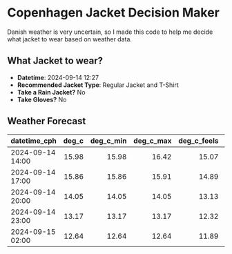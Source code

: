 
# Copenhagen Jacket Decision Maker

Danish weather is very uncertain, so I made this code to help me decide what jacket to wear based on weather data.

## What Jacket to wear?

- **Datetime**: 2024-09-14 12:27
- **Recommended Jacket Type**: Regular Jacket and T-Shirt
- **Take a Rain Jacket?** No
- **Take Gloves?** No

## Weather Forecast
| datetime_cph     |   deg_c |   deg_c_min |   deg_c_max |   deg_c_feels | weather   | wind   | rain   |
|:-----------------|--------:|------------:|------------:|--------------:|:----------|:-------|:-------|
| 2024-09-14 14:00 |   15.98 |       15.98 |       16.42 |         15.07 | Clouds    | Medium | None   |
| 2024-09-14 17:00 |   15.86 |       15.86 |       15.91 |         14.89 | Clouds    | Medium | None   |
| 2024-09-14 20:00 |   14.05 |       14.05 |       14.05 |         13.13 | Clear     | Medium | None   |
| 2024-09-14 23:00 |   13.17 |       13.17 |       13.17 |         12.32 | Clear     | Low    | None   |
| 2024-09-15 02:00 |   12.64 |       12.64 |       12.64 |         11.89 | Clear     | Low    | None   |
        